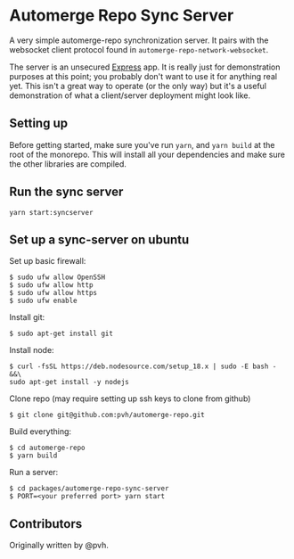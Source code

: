 # Automerge Repo Sync Server

A very simple automerge-repo synchronization server. It pairs with the websocket client protocol
found in `automerge-repo-network-websocket`.

The server is an unsecured [Express](https://expressjs.com/) app. It is really just for
demonstration purposes at this point; you probably don't want to use it for anything real yet. This
isn't a great way to operate (or the only way) but it's a useful demonstration of what a
client/server deployment might look like.

## Setting up

Before getting started, make sure you've run `yarn`, and `yarn build` at the root of the monorepo. This will install all your dependencies and make sure the other libraries are compiled.

## Run the sync server

`yarn start:syncserver`

## Set up a sync-server on ubuntu

Set up basic firewall:

```
$ sudo ufw allow OpenSSH
$ sudo ufw allow http
$ sudo ufw allow https
$ sudo ufw enable
```

Install git:

```
$ sudo apt-get install git
```

Install node:

```
$ curl -fsSL https://deb.nodesource.com/setup_18.x | sudo -E bash - &&\
sudo apt-get install -y nodejs
```

Clone repo (may require setting up ssh keys to clone from github)

```
$ git clone git@github.com:pvh/automerge-repo.git
```

Build everything:

```
$ cd automerge-repo
$ yarn build
```

Run a server:

```
$ cd packages/automerge-repo-sync-server
$ PORT=<your preferred port> yarn start
```

## Contributors

Originally written by @pvh.
